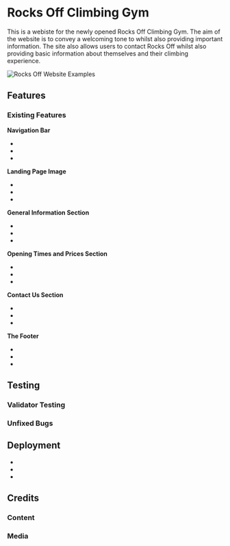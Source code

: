 # Rocks Off Climbing Gym 

This is a webiste for the newly opened Rocks Off Climbing Gym. The aim of the website is to convey a welcoming tone to whilst also providing important information. The site also allows users to contact Rocks Off whilst also providing basic information about themselves and their climbing experience. 

![Rocks Off Website Examples](RocksOff.jpg)

## Features 

### Existing Features 

**Navigation Bar**

-
-
-

**Landing Page Image**

-
-
-


**General Information Section**

-
-
-

**Opening Times and Prices Section**

-
-
-

**Contact Us Section**

-
-
-

**The Footer**

-
-
-

## Testing

### Validator Testing 

### Unfixed Bugs


## Deployment 

-

-

-

## Credits 

### Content

### Media 










